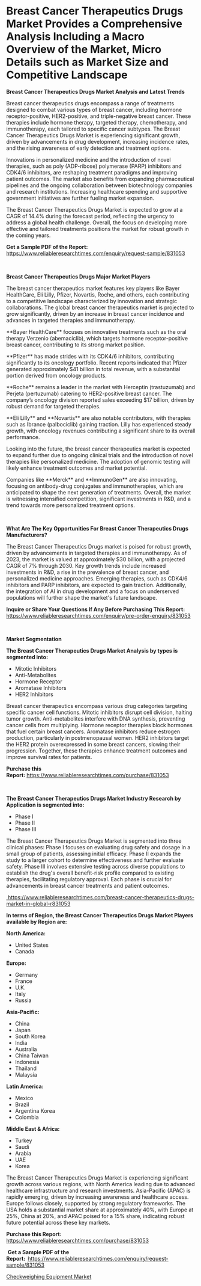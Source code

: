 <p><h1>Breast Cancer Therapeutics Drugs Market Provides a Comprehensive Analysis Including a Macro Overview of the Market, Micro Details such as Market Size and Competitive Landscape</h1></p><p><strong>Breast Cancer Therapeutics Drugs Market Analysis and Latest Trends</strong></p>
<p><p>Breast cancer therapeutics drugs encompass a range of treatments designed to combat various types of breast cancer, including hormone receptor-positive, HER2-positive, and triple-negative breast cancer. These therapies include hormone therapy, targeted therapy, chemotherapy, and immunotherapy, each tailored to specific cancer subtypes. The Breast Cancer Therapeutics Drugs Market is experiencing significant growth, driven by advancements in drug development, increasing incidence rates, and the rising awareness of early detection and treatment options. </p><p>Innovations in personalized medicine and the introduction of novel therapies, such as poly (ADP-ribose) polymerase (PARP) inhibitors and CDK4/6 inhibitors, are reshaping treatment paradigms and improving patient outcomes. The market also benefits from expanding pharmaceutical pipelines and the ongoing collaboration between biotechnology companies and research institutions. Increasing healthcare spending and supportive government initiatives are further fueling market expansion. </p><p>The Breast Cancer Therapeutics Drugs Market is expected to grow at a CAGR of 14.4% during the forecast period, reflecting the urgency to address a global health challenge. Overall, the focus on developing more effective and tailored treatments positions the market for robust growth in the coming years.</p></p>
<p><strong>Get a Sample PDF of the Report:&nbsp;</strong> <a href="https://www.reliableresearchtimes.com/enquiry/request-sample/831053?utm_campaign=3363&utm_medium=2&utm_source=Github&utm_content=ia&utm_term=25032025&utm_id=breast-cancer-therapeutics-drugs">https://www.reliableresearchtimes.com/enquiry/request-sample/831053</a></p>
<p>&nbsp;</p>
<p><strong>Breast Cancer Therapeutics Drugs Major Market Players</strong></p>
<p><p>The breast cancer therapeutics market features key players like Bayer HealthCare, Eli Lilly, Pfizer, Novartis, Roche, and others, each contributing to a competitive landscape characterized by innovation and strategic collaborations. The global breast cancer therapeutics market is projected to grow significantly, driven by an increase in breast cancer incidence and advances in targeted therapies and immunotherapy.</p><p>**Bayer HealthCare** focuses on innovative treatments such as the oral therapy Verzenio (abemaciclib), which targets hormone receptor-positive breast cancer, contributing to its strong market position.</p><p>**Pfizer** has made strides with its CDK4/6 inhibitors, contributing significantly to its oncology portfolio. Recent reports indicated that Pfizer generated approximately $41 billion in total revenue, with a substantial portion derived from oncology products.</p><p>**Roche** remains a leader in the market with Herceptin (trastuzumab) and Perjeta (pertuzumab) catering to HER2-positive breast cancer. The company’s oncology division reported sales exceeding $17 billion, driven by robust demand for targeted therapies.</p><p>**Eli Lilly** and **Novartis** are also notable contributors, with therapies such as Ibrance (palbociclib) gaining traction. Lilly has experienced steady growth, with oncology revenues contributing a significant share to its overall performance.</p><p>Looking into the future, the breast cancer therapeutics market is expected to expand further due to ongoing clinical trials and the introduction of novel therapies like personalized medicine. The adoption of genomic testing will likely enhance treatment outcomes and market potential.</p><p>Companies like **Merck** and **ImmunoGen** are also innovating, focusing on antibody-drug conjugates and immunotherapies, which are anticipated to shape the next generation of treatments. Overall, the market is witnessing intensified competition, significant investments in R&D, and a trend towards more personalized treatment options.</p></p>
<p>&nbsp;</p>
<p><strong>What Are The Key Opportunities For Breast Cancer Therapeutics Drugs Manufacturers?</strong></p>
<p><p>The Breast Cancer Therapeutics Drugs market is poised for robust growth, driven by advancements in targeted therapies and immunotherapy. As of 2023, the market is valued at approximately $30 billion, with a projected CAGR of 7% through 2030. Key growth trends include increased investments in R&D, a rise in the prevalence of breast cancer, and personalized medicine approaches. Emerging therapies, such as CDK4/6 inhibitors and PARP inhibitors, are expected to gain traction. Additionally, the integration of AI in drug development and a focus on underserved populations will further shape the market's future landscape.</p></p>
<p><strong>Inquire or Share Your Questions If Any Before Purchasing This Report:</strong> <a href="https://www.reliableresearchtimes.com/enquiry/pre-order-enquiry/831053?utm_campaign=3363&utm_medium=2&utm_source=Github&utm_content=ia&utm_term=25032025&utm_id=breast-cancer-therapeutics-drugs">https://www.reliableresearchtimes.com/enquiry/pre-order-enquiry/831053</a></p>
<p>&nbsp;</p>
<p><strong>Market Segmentation</strong></p>
<p><strong>The Breast Cancer Therapeutics Drugs Market Analysis by types is segmented into:</strong></p>
<p><ul><li>Mitotic Inhibitors</li><li>Anti-Metabolites</li><li>Hormone Receptor</li><li>Aromatase Inhibitors</li><li>HER2 Inhibitors</li></ul></p>
<p><p>Breast cancer therapeutics encompass various drug categories targeting specific cancer cell functions. Mitotic inhibitors disrupt cell division, halting tumor growth. Anti-metabolites interfere with DNA synthesis, preventing cancer cells from multiplying. Hormone receptor therapies block hormones that fuel certain breast cancers. Aromatase inhibitors reduce estrogen production, particularly in postmenopausal women. HER2 inhibitors target the HER2 protein overexpressed in some breast cancers, slowing their progression. Together, these therapies enhance treatment outcomes and improve survival rates for patients.</p></p>
<p><strong>Purchase this Report:&nbsp;</strong><a href="https://www.reliableresearchtimes.com/purchase/831053?utm_campaign=3363&utm_medium=2&utm_source=Github&utm_content=ia&utm_term=25032025&utm_id=breast-cancer-therapeutics-drugs">https://www.reliableresearchtimes.com/purchase/831053</a></p>
<p>&nbsp;</p>
<p><strong>The Breast Cancer Therapeutics Drugs Market Industry Research by Application is segmented into:</strong></p>
<p><ul><li>Phase I</li><li>Phase II</li><li>Phase III</li></ul></p>
<p><p>The Breast Cancer Therapeutics Drugs Market is segmented into three clinical phases: Phase I focuses on evaluating drug safety and dosage in a small group of patients, assessing initial efficacy. Phase II expands the study to a larger cohort to determine effectiveness and further evaluate safety. Phase III involves extensive testing across diverse populations to establish the drug's overall benefit-risk profile compared to existing therapies, facilitating regulatory approval. Each phase is crucial for advancements in breast cancer treatments and patient outcomes.</p></p>
<p><a href="https://www.reliableresearchtimes.com/breast-cancer-therapeutics-drugs-market-in-global-r831053?utm_campaign=3363&utm_medium=2&utm_source=Github&utm_content=ia&utm_term=25032025&utm_id=breast-cancer-therapeutics-drugs">&nbsp;https://www.reliableresearchtimes.com/breast-cancer-therapeutics-drugs-market-in-global-r831053</a></p>
<p><strong>In terms of Region, the Breast Cancer Therapeutics Drugs Market Players available by Region are:</strong></p>
<p>
    <p> <strong> North America: </strong>
        <ul>
            <li>United States</li>
            <li>Canada</li>
        </ul>
        </p> 
    <p> <strong> Europe: </strong>
        <ul>
            <li>Germany</li>
            <li>France</li>
            <li>U.K.</li>
            <li>Italy</li>
            <li>Russia</li>
        </ul>
        </p> 
    <p> <strong> Asia-Pacific: </strong>
        <ul>
            <li>China</li>
            <li>Japan</li>
            <li>South Korea</li>
            <li>India</li>
            <li>Australia</li>
            <li>China Taiwan</li>
            <li>Indonesia</li>
            <li>Thailand</li>
            <li>Malaysia</li>
        </ul>
        </p> 
    <p> <strong> Latin America: </strong>
        <ul>
            <li>Mexico</li>
            <li>Brazil</li>
            <li>Argentina Korea</li>
            <li>Colombia</li>
        </ul>
        </p> 
    <p> <strong> Middle East & Africa: </strong>
        <ul>
            <li>Turkey</li>
            <li>Saudi</li>
            <li>Arabia</li>
            <li>UAE</li>
            <li>Korea</li>
        </ul>
    </p>
    </p>
<p><p>The Breast Cancer Therapeutics Drugs Market is experiencing significant growth across various regions, with North America leading due to advanced healthcare infrastructure and research investments. Asia-Pacific (APAC) is rapidly emerging, driven by increasing awareness and healthcare access. Europe follows closely, supported by strong regulatory frameworks. The USA holds a substantial market share at approximately 40%, with Europe at 25%, China at 20%, and APAC poised for a 15% share, indicating robust future potential across these key markets.</p></p>
<p><strong>Purchase this Report: </strong><a href="https://www.reliableresearchtimes.com/purchase/831053?utm_campaign=3363&utm_medium=2&utm_source=Github&utm_content=ia&utm_term=25032025&utm_id=breast-cancer-therapeutics-drugs">https://www.reliableresearchtimes.com/purchase/831053</a></p>
<p>&nbsp;<strong>Get a Sample PDF of the Report:&nbsp;&nbsp;</strong><a href="https://www.reliableresearchtimes.com/enquiry/request-sample/831053?utm_campaign=3363&utm_medium=2&utm_source=Github&utm_content=ia&utm_term=25032025&utm_id=breast-cancer-therapeutics-drugs">https://www.reliableresearchtimes.com/enquiry/request-sample/831053</a></p>
<p><strong></strong></p>
<p><p><a href="https://github.com/daleogrando/Market-Research-Report-List-1/blob/main/checkweighing-equipment-market.md?utm_campaign=3363&utm_medium=2&utm_source=Github&utm_content=ia&utm_term=25032025&utm_id=breast-cancer-therapeutics-drugs">Checkweighing Equipment Market</a></p></p>